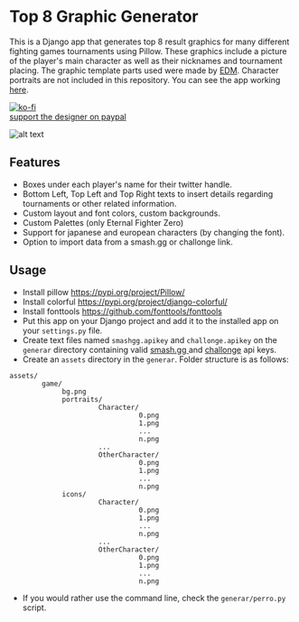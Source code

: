 # Top 8 Graphic Generator

This is a Django app that generates top 8 result graphics for many different fighting games tournaments using Pillow. These graphics include a picture of the player's main character as well as their nicknames and tournament placing. The graphic template parts used were made by [EDM](https://twitter.com/Elenriqu3). Character portraits are not included in this repository. You can see the app working [here](https://www.top8er.com/).

[![ko-fi](https://www.ko-fi.com/img/githubbutton_sm.svg)](https://ko-fi.com/E1E4K0N2)  
[support the designer on paypal](https://www.paypal.com/paypalme/Elenriqu3)

![alt text](https://i.imgur.com/iXjo0pU.png "Top 8 Graphic Generator")

## Features

- Boxes under each player's name for their twitter handle.
- Bottom Left, Top Left and Top Right texts to insert details regarding tournaments or other related information.
- Custom layout and font colors, custom backgrounds.
- Custom Palettes (only Eternal Fighter Zero)
- Support for japanese and european characters (by changing the font).
- Option to import data from a smash.gg or challonge link.

## Usage

- Install pillow https://pypi.org/project/Pillow/
- Install colorful https://pypi.org/project/django-colorful/
- Install fonttools https://github.com/fonttools/fonttools
- Put this app on your Django project and add it to the installed app on your `settings.py` file.
- Create text files named `smashgg.apikey` and `challonge.apikey` on the `generar` directory containing valid [smash.gg ](https://smash.gg/) and [challonge](https://challonge.com) api keys.
- Create an `assets` directory in the `generar`. Folder structure is as follows:
```
assets/
        game/
             bg.png
             portraits/
                      Character/
                                0.png
                                1.png
                                ...
                                n.png
                      ...
                      OtherCharacter/
                                0.png
                                1.png
                                ...
                                n.png
             icons/
                      Character/
                                0.png
                                1.png
                                ...
                                n.png
                      ...
                      OtherCharacter/
                                0.png
                                1.png
                                ...
                                n.png
```
- If you would rather use the command line, check the `generar/perro.py` script.
